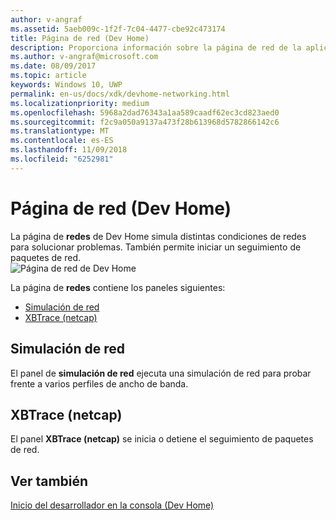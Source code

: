 ```yaml
---
author: v-angraf
ms.assetid: 5aeb009c-1f2f-7c04-4477-cbe92c473174
title: Página de red (Dev Home)
description: Proporciona información sobre la página de red de la aplicación Dev Home para Xbox One.
ms.author: v-angraf@microsoft.com
ms.date: 08/09/2017
ms.topic: article
keywords: Windows 10, UWP
permalink: en-us/docs/xdk/devhome-networking.html
ms.localizationpriority: medium
ms.openlocfilehash: 5968a2dad76343a1aa589caadf62ec3cd823aed0
ms.sourcegitcommit: f2c9a050a9137a473f28b613968d5782866142c6
ms.translationtype: MT
ms.contentlocale: es-ES
ms.lasthandoff: 11/09/2018
ms.locfileid: "6252981"
---
```

# <a name="networking-page-dev-home"></a>Página de red (Dev Home)
   
  
La página de **redes** de Dev Home simula distintas condiciones de redes para solucionar problemas. También permite iniciar un seguimiento de paquetes de red.   
 ![Página de red de Dev Home](images/devhome_networking.png)   
  
La página de **redes** contiene los paneles siguientes:   
 
   *  [Simulación de red](#ID4EEB)  
   *  [XBTrace (netcap)](#ID4EOB)  

 
<a id="ID4EEB"></a>

   

## <a name="network-simulation"></a>Simulación de red  
   
  
El panel de **simulación de red** ejecuta una simulación de red para probar frente a varios perfiles de ancho de banda.   
  
<a id="ID4EOB"></a>

   

## <a name="xbtrace-netcap"></a>XBTrace (netcap)  
   
  
El panel **XBTrace (netcap)** se inicia o detiene el seguimiento de paquetes de red.   
  
<a id="ID4E2B"></a>

   

## <a name="see-also"></a>Ver también  
 [Inicio del desarrollador en la consola (Dev Home)](dev-home.md)

  